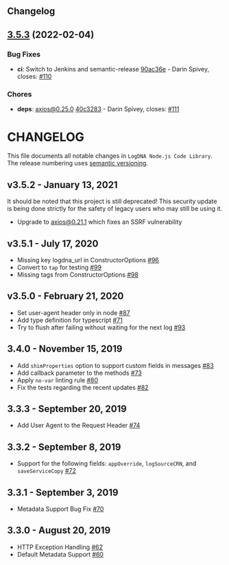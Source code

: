 ## Changelog

## [3.5.3](https://github.com/logdna/nodejs/compare/v3.5.2...v3.5.3) (2022-02-04)


### Bug Fixes

* **ci**: Switch to Jenkins and semantic-release [90ac36e](https://github.com/logdna/nodejs/commit/90ac36e77dbeae1cfd9b8a83d3f7d7565a5dc917) - Darin Spivey, closes: [#110](https://github.com/logdna/nodejs/issues/110)


### Chores

* **deps**: axios@0.25.0 [40c3283](https://github.com/logdna/nodejs/commit/40c3283949bd7d9745f715309c65c2f6031b34f4) - Darin Spivey, closes: [#111](https://github.com/logdna/nodejs/issues/111)

# CHANGELOG

This file documents all notable changes in `LogDNA Node.js Code Library`. The release numbering uses [semantic versioning](http://semver.org).

## v3.5.2 - January 13, 2021
It should be noted that this project is still deprecated! This security update is being
done strictly for the safety of legacy users who may still be using it.

- Upgrade to axios@0.21.1 which fixes an SSRF vulnerability

## v3.5.1 - July 17, 2020
- Missing key logdna_url in ConstructorOptions [#96](https://github.com/logdna/nodejs/pull/96)
- Convert to `tap` for testing [#99](https://github.com/logdna/nodejs/pull/99)
- Missing tags from ConstructorOptions [#98](https://github.com/logdna/nodejs/pull/98)

## v3.5.0 - February 21, 2020
- Set user-agent header only in node [#87](https://github.com/logdna/nodejs/pull/87)
- Add type definition for typescript [#71](https://github.com/logdna/nodejs/pull/71)
- Try to flush after failing without waiting for the next log [#93](https://github.com/logdna/nodejs/pull/93)

## 3.4.0 - November 15, 2019
- Add `shimProperties` option to support custom fields in messages [#83](https://github.com/logdna/nodejs/pull/83)
- Add callback parameter to the methods [#73](https://github.com/logdna/nodejs/pull/73)
- Apply `no-var` linting rule [#80](https://github.com/logdna/nodejs/pull/80)
- Fix the tests regarding the recent updates [#82](https://github.com/logdna/nodejs/pull/82)

## 3.3.3 - September 20, 2019
- Add User Agent to the Request Header [#74](https://github.com/logdna/nodejs/pull/74)

## 3.3.2 - September 8, 2019
- Support for the following fields: `appOverride`, `logSourceCRN`, and `saveServiceCopy` [#72](https://github.com/logdna/nodejs/pull/72)

## 3.3.1 - September 3, 2019
- Metadata Support Bug Fix [#70](https://github.com/logdna/nodejs/pull/70)

## 3.3.0 - August 20, 2019
- HTTP Exception Handling [#62](https://github.com/logdna/nodejs/pull/62)
- Default Metadata Support [#60](https://github.com/logdna/nodejs/pull/60)

[3.5.2]: https://github.com/logdna/nodejs/compare/v3.5.1...v3.5.2
[3.5.1]: https://github.com/logdna/nodejs/compare/v3.5.0...v3.5.1
[3.5.0]: https://github.com/logdna/nodejs/compare/3.4.0...v3.5.0
[3.4.0]: https://github.com/logdna/nodejs/compare/3.3.3...3.4.0
[3.3.3]: https://github.com/logdna/nodejs/compare/3.3.2...3.3.3
[3.3.2]: https://github.com/logdna/nodejs/compare/3.3.1...3.3.2
[3.3.1]: https://github.com/logdna/nodejs/compare/3.3.0...3.3.1
[3.3.0]: https://github.com/logdna/nodejs/releases/tag/3.3.0
